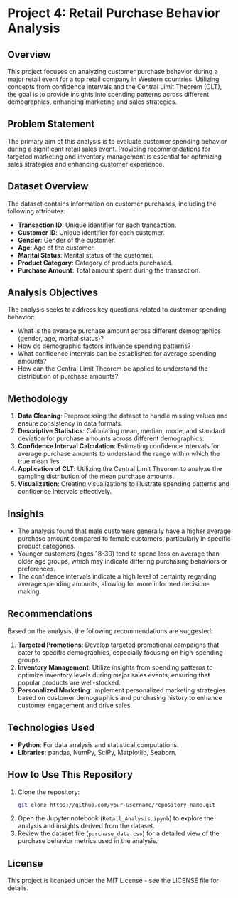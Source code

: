 # Project 4: Retail Purchase Behavior Analysis

## Overview
This project focuses on analyzing customer purchase behavior during a major retail event for a top retail company in Western countries. Utilizing concepts from confidence intervals and the Central Limit Theorem (CLT), the goal is to provide insights into spending patterns across different demographics, enhancing marketing and sales strategies.

## Problem Statement
The primary aim of this analysis is to evaluate customer spending behavior during a significant retail sales event. Providing recommendations for targeted marketing and inventory management is essential for optimizing sales strategies and enhancing customer experience.

## Dataset Overview
The dataset contains information on customer purchases, including the following attributes:
- **Transaction ID**: Unique identifier for each transaction.
- **Customer ID**: Unique identifier for each customer.
- **Gender**: Gender of the customer.
- **Age**: Age of the customer.
- **Marital Status**: Marital status of the customer.
- **Product Category**: Category of products purchased.
- **Purchase Amount**: Total amount spent during the transaction.

## Analysis Objectives
The analysis seeks to address key questions related to customer spending behavior:
- What is the average purchase amount across different demographics (gender, age, marital status)?
- How do demographic factors influence spending patterns?
- What confidence intervals can be established for average spending amounts?
- How can the Central Limit Theorem be applied to understand the distribution of purchase amounts?

## Methodology
1. **Data Cleaning**: Preprocessing the dataset to handle missing values and ensure consistency in data formats.
2. **Descriptive Statistics**: Calculating mean, median, mode, and standard deviation for purchase amounts across different demographics.
3. **Confidence Interval Calculation**: Estimating confidence intervals for average purchase amounts to understand the range within which the true mean lies.
4. **Application of CLT**: Utilizing the Central Limit Theorem to analyze the sampling distribution of the mean purchase amounts.
5. **Visualization**: Creating visualizations to illustrate spending patterns and confidence intervals effectively.

## Insights
- The analysis found that male customers generally have a higher average purchase amount compared to female customers, particularly in specific product categories.
- Younger customers (ages 18-30) tend to spend less on average than older age groups, which may indicate differing purchasing behaviors or preferences.
- The confidence intervals indicate a high level of certainty regarding average spending amounts, allowing for more informed decision-making.

## Recommendations
Based on the analysis, the following recommendations are suggested:
1. **Targeted Promotions**: Develop targeted promotional campaigns that cater to specific demographics, especially focusing on high-spending groups.
2. **Inventory Management**: Utilize insights from spending patterns to optimize inventory levels during major sales events, ensuring that popular products are well-stocked.
3. **Personalized Marketing**: Implement personalized marketing strategies based on customer demographics and purchasing history to enhance customer engagement and drive sales.

## Technologies Used
- **Python**: For data analysis and statistical computations.
- **Libraries**: pandas, NumPy, SciPy, Matplotlib, Seaborn.

## How to Use This Repository
1. Clone the repository:
   ```bash
   git clone https://github.com/your-username/repository-name.git
   ```
2. Open the Jupyter notebook (`Retail_Analysis.ipynb`) to explore the analysis and insights derived from the dataset.
3. Review the dataset file (`purchase_data.csv`) for a detailed view of the purchase behavior metrics used in the analysis.

## License
This project is licensed under the MIT License - see the LICENSE file for details.

